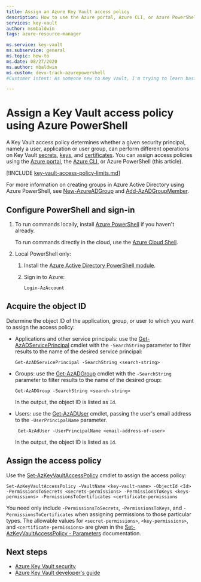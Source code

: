 ```yaml
---
title: Assign an Azure Key Vault access policy
description: How to use the Azure portal, Azure CLI, or Azure PowerShell to assign a Key Vault access policy to a security principal or application identity.
services: key-vault
author: msmbaldwin
tags: azure-resource-manager

ms.service: key-vault
ms.subservice: general
ms.topic: how-to
ms.date: 08/27/2020
ms.author: mbaldwin 
ms.custom: devx-track-azurepowershell
#Customer intent: As someone new to Key Vault, I'm trying to learn basic concepts that can help me understand Key Vault documentation.

---
```


# Assign a Key Vault access policy using Azure PowerShell

A Key Vault access policy determines whether a given security principal, namely a user, application or user group, can perform different operations on Key Vault [secrets](../secrets/index.yml), [keys](../keys/index.yml), and [certificates](../certificates/index.yml). You can assign access policies using the [Azure portal](assign-access-policy-portal.md), the [Azure CLI](assign-access-policy-cli.md), or Azure PowerShell (this article).

[!INCLUDE [key-vault-access-policy-limits.md](../../../includes/key-vault-access-policy-limits.md)]

For more information on creating groups in Azure Active Directory using Azure PowerShell, see [New-AzureADGroup](/powershell/module/azuread/new-azureadgroup) and [Add-AzADGroupMember](/powershell/module/az.resources/add-azadgroupmember).

## Configure PowerShell and sign-in

1. To run commands locally, install [Azure PowerShell](/powershell/azure/) if you haven't already.

    To run commands directly in the cloud, use the [Azure Cloud Shell](../../cloud-shell/overview.md).

1. Local PowerShell only:

    1. Install the [Azure Active Directory PowerShell module](https://www.powershellgallery.com/packages/AzureAD).

    1. Sign in to Azure:

        ```azurepowershell-interactive
        Login-AzAccount
        ```
    
## Acquire the object ID

Determine the object ID of the application, group, or user to which you want to assign the access policy:

- Applications and other service principals: use the [Get-AzADServicePrincipal](/powershell/module/az.resources/get-azadserviceprincipal) cmdlet with the `-SearchString` parameter to filter results to the name of the desired service principal:

    ```azurepowershell-interactive
    Get-AzADServicePrincipal -SearchString <search-string>
    ```

- Groups: use the [Get-AzADGroup](/powershell/module/az.resources/get-azadgroup) cmdlet with the `-SearchString` parameter to filter results to the name of the desired group:

    ```azurepowershell-interactive
    Get-AzADGroup -SearchString <search-string>
    ```
    
    In the output, the object ID is listed as `Id`.

- Users: use the [Get-AzADUser](/powershell/module/az.resources/get-azaduser) cmdlet, passing the user's email address to the `-UserPrincipalName` parameter.

    ```azurepowershell-interactive
     Get-AzAdUser -UserPrincipalName <email-address-of-user>
    ```

    In the output, the object ID is listed as `Id`.

## Assign the access policy

Use the [Set-AzKeyVaultAccessPolicy](/powershell/module/az.keyvault/set-azkeyvaultaccesspolicy) cmdlet to assign the access policy:

```azurepowershell-interactive
Set-AzKeyVaultAccessPolicy -VaultName <key-vault-name> -ObjectId <Id> -PermissionsToSecrets <secrets-permissions> -PermissionsToKeys <keys-permissions> -PermissionsToCertificates <certificate-permissions    
```

You need only include `-PermissionsToSecrets`, `-PermissionsToKeys`, and `-PermissionsToCertificates` when assigning permissions to those particular types. The allowable values for `<secret-permissions>`, `<key-permissions>`, and `<certificate-permissions>` are given in the [Set-AzKeyVaultAccessPolicy - Parameters](/powershell/module/az.keyvault/set-azkeyvaultaccesspolicy#parameters) documentation.

## Next steps

- [Azure Key Vault security](security-features.md)
- [Azure Key Vault developer's guide](developers-guide.md)
